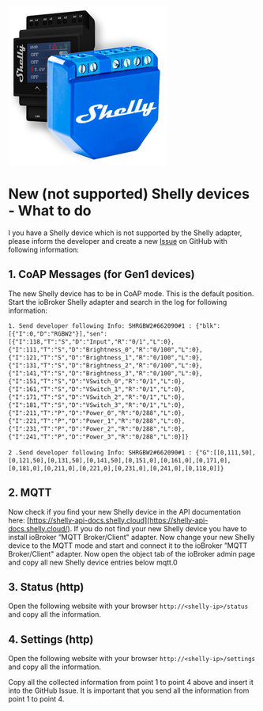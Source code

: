 ![Logo](../../admin/shelly.png)

# New (not supported) Shelly devices - What to do

I you have a Shelly device which is not supported by the Shelly adapter, please inform the developer and create a new [Issue](https://github.com/iobroker-community-adapters/ioBroker.shelly/issues) on GitHub with following information:

## 1. CoAP Messages (for Gen1 devices)

The new Shelly device has to be in CoAP mode. This is the default position. Start the ioBroker Shelly adapter and search in the log for following information:

```
1. Send developer following Info: SHRGBW2#662090#1 : {"blk":[{"I":0,"D":"RGBW2"}],"sen":[{"I":118,"T":"S","D":"Input","R":"0/1","L":0},{"I":111,"T":"S","D":"Brightness_0","R":"0/100","L":0},{"I":121,"T":"S","D":"Brightness_1","R":"0/100","L":0},{"I":131,"T":"S","D":"Brightness_2","R":"0/100","L":0},{"I":141,"T":"S","D":"Brightness_3","R":"0/100","L":0},{"I":151,"T":"S","D":"VSwitch_0","R":"0/1","L":0},{"I":161,"T":"S","D":"VSwitch_1","R":"0/1","L":0},{"I":171,"T":"S","D":"VSwitch_2","R":"0/1","L":0},{"I":181,"T":"S","D":"VSwitch_3","R":"0/1","L":0},{"I":211,"T":"P","D":"Power_0","R":"0/288","L":0},{"I":221,"T":"P","D":"Power_1","R":"0/288","L":0},{"I":231,"T":"P","D":"Power_2","R":"0/288","L":0},{"I":241,"T":"P","D":"Power_3","R":"0/288","L":0}]}

2 .Send developer following Info: SHRGBW2#662090#1 : {"G":[[0,111,50],[0,121,50],[0,131,50],[0,141,50],[0,151,0],[0,161,0],[0,171,0],[0,181,0],[0,211,0],[0,221,0],[0,231,0],[0,241,0],[0,118,0]]}
```

## 2. MQTT

Now check if you find your new Shelly device in the  API documentation here: [https://shelly-api-docs.shelly.cloud](https://shelly-api-docs.shelly.cloud/). If you do not find your new Shelly device you have to install ioBroker ”MQTT Broker/Client" adapter. Now change your new Shelly device to the MQTT mode and start and connect it to the ioBroker ”MQTT Broker/Client" adapter. Now open the object tab of the ioBroker admin page and copy all new Shelly device entries below mqtt.0

## 3. Status (http)

Open the following website with your browser ```http://<shelly-ip>/status``` and copy all the information.

## 4. Settings (http)

Open the following website with your browser ```http://<shelly-ip>/settings``` and copy all the information.

Copy all the collected information from point 1 to point 4 above and insert it into the GitHub Issue. It is important that you send all the information from point 1 to point 4.
